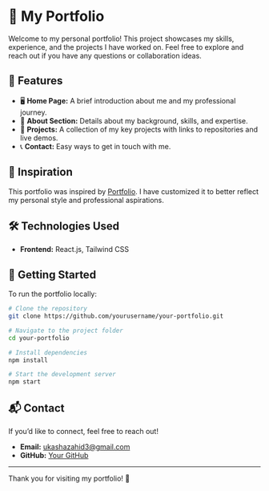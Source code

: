 # 🚀 My Portfolio

Welcome to my personal portfolio! This project showcases my skills, experience, and the projects I have worked on. Feel free to explore and reach out if you have any questions or collaboration ideas.

## 🌟 Features
- 🖥️ **Home Page:** A brief introduction about me and my professional journey.
- 📜 **About Section:** Details about my background, skills, and expertise.
- 💼 **Projects:** A collection of my key projects with links to repositories and live demos.
- 📞 **Contact:** Easy ways to get in touch with me.

## 🎨 Inspiration
This portfolio was inspired by [Portfolio](https://github.com/soumyajit4419/Portfolio). I have customized it to better reflect my personal style and professional aspirations.

## 🛠️ Technologies Used
- **Frontend:** React.js, Tailwind CSS

## 🚀 Getting Started
To run the portfolio locally:
```sh
# Clone the repository
git clone https://github.com/yourusername/your-portfolio.git

# Navigate to the project folder
cd your-portfolio

# Install dependencies
npm install

# Start the development server
npm start
```

## 📬 Contact
If you’d like to connect, feel free to reach out!
- **Email:** ukashazahid3@gmail.com
- **GitHub:** [Your GitHub](https://github.com/lumber1ghuari)

---
Thank you for visiting my portfolio! 🚀

